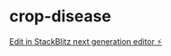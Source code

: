 # crop-disease

[Edit in StackBlitz next generation editor ⚡️](https://stackblitz.com/~/github.com/Deinessh/crop-disease)